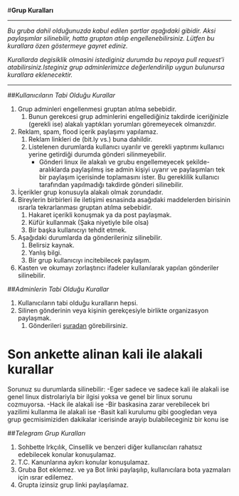 #**Grup Kuralları**
*********
*Bu gruba dahil olduğunuzda kabul edilen şartlar
aşağıdaki gibidir. Aksi paylaşımlar silinebilir,
hatta gruptan atılıp engellenebilirsiniz. Lütfen
bu kurallara özen göstermeye gayret ediniz.*

*Kurallarda degisiklik olmasini istediginiz durumda bu repoya pull request'i atabilirsiniz.Isteginiz grup adminlerimizce değerlendirilip uygun bulunursa kurallara eklenecektir.*

******
##*Kullanıcıların Tabi Olduğu Kurallar*
1. Grup adminleri engellenmesi gruptan atılma sebebidir.
	1. Bunun gerekcesi grup adminlerini engellediğiniz takdirde iceriğinizle (gerekli ise) alakalı yaptıkları yorumları göremeyecek olmanızdır.
2. Reklam, spam, flood içerik paylaşımı yapılamaz.
	1. Reklam linkleri de (bit.ly vs.) buna dahildir.
	2. Listelenen durumlarda kullanıcı uyarılır ve gerekli yaptırımı kullanıcı yerine getirdiği durumda gönderi silinmeyebilir.
		* Gönderi linux ile alakalı ve grubu engellemeyecek şekilde-aralıklarda paylaşılmış ise admin kişiyi uyarır ve paylaşımları tek bir paylaşım içerisinde toplamasını ister. Bu gereklilik kullanıcı tarafından yapılmadığı takdirde gönderi silinebilir.
3. İçerikler grup konusuyla alakalı olmak zorundadır.
4. Bireylerin birbirleri ile iletişimi esnasinda asağıdaki maddelerden birisinin ısrarla tekrarlanması gruptan atılma sebebidir.
	1. Hakaret içerikli konuşmak ya da post paylaşmak.
	2. Küfür kullanmak (Şaka niyetiyle bile olsa)
	3. Bir başka kullanıcıyı tehdit etmek.
5. Aşağıdaki durumlarda da gönderileriniz silinebilir.
	1. Belirsiz kaynak.
	2. Yanlış bilgi.
	3. Bir grup kullanıcıyı incitebilecek paylaşım.
6. Kasten ve okumayı zorlaştırıcı ifadeler kullanılarak
	  yapılan gönderiler silinebilir.

##*Adminlerin Tabi Olduğu Kurallar*
1. Kullanıcıların tabi olduğu kuralların hepsi.
2. Silinen gönderinin veya kişinin gerekçesiyle birlikte organizasyon paylaşmak.
	1. Gönderileri [şuradan](https://github.com/Gnu-linux-turkiye/facebook-grubu/blob/master/AKSIYONLAR.MD) görebilirsiniz.

Son ankette alinan kali ile alakali kurallar
==
Sorunuz su durumlarda silinebilir:
-Eger sadece ve sadece kali ile alakali ise genel linux distrolariyla bir ilgisi yoksa ve genel bir linux sorunu cozmuyorsa.
-Hack ile alakali ise
-Bir baskasina zarar verebilecek bri yazilimi kullanma ile alakali ise
-Basit kali kurulumu gibi googledan veya grup gecmisimiziden dakikalar icerisinde arayip bulabileceginiz bir konu ise

##*Telegram Grup Kuralları*
1. Sohbette Irkçılık, Cinsellik ve benzeri diğer kullanıcıları rahatsız edebilecek konular konuşulamaz.
2. T.C. Kanunlarına aykırı konular konuşulamaz.
3. Gruba Bot eklemez. ve ya Bot linki paylaşılıp, kullanıcılara bota yazmaları için ısrar edilemez.
4. Grupta izinsiz grup linki paylaşılamaz.

